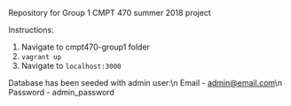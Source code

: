Repository for Group 1 CMPT 470 summer 2018 project

Instructions:
1. Navigate to cmpt470-group1 folder
2. `vagrant up`
3. Navigate to `localhost:3000`

Database has been seeded with admin user:\n
Email - admin@email.com\n
Password - admin_password
